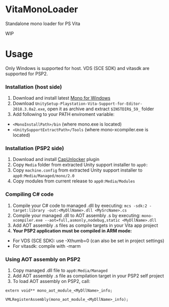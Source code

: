 # VitaMonoLoader
Standalone mono loader for PS Vita

WIP

# Usage
Only Windows is supported for host. VDS (SCE SDK) and vitasdk are supported for PSP2.
### Installation (host side)
1. Download and install latest [Mono for Windows](https://www.mono-project.com/download/stable/)
2. Download ```UnitySetup-Playstation-Vita-Support-for-Editor-2018.3.0a2.exe```, open it as archive and extract ```$INSTDIR$_59_``` folder
3. Add following to your PATH enviroment variable:
- ```<MonoInstallPath>/bin``` (where mono.exe is located)
- ```<UnitySupportExtractPath>/Tools``` (where mono-xcompiler.exe is located)
### Installation (PSP2 side)
1. Download and install [CapUnlocker](https://github.com/GrapheneCt/CapUnlocker) plugin
1. Copy ```Media``` folder from extracted Unity support installer to ```app0:```
2. Copy ```machine.config``` from extracted Unity support installer to ```app0:Media/Managed/mono/2.0```
3. Copy modules from current release to ```app0:Media/Modules```
### Compiling C# code
1. Compile your C# code to managed .dll by executing: ```mcs -sdk:2 -target:library -out:<MyDllName>.dll <MySrcName>.cs```
2. Compile your managed .dll to AOT assembly .s by executing: ```mono-xcompiler.exe --aot=full,asmonly,nodebug,static <MyDllName>.dll```
3. Add AOT assembly .s files as compile targets in your Vita app project
4. __Your PSP2 application must be compiled in ARM mode:__
- For VDS (SCE SDK): use -Xthumb=0 (can also be set in project settings)
- For vitasdk: compile with -marm
### Using AOT assembly on PSP2
1. Copy managed .dll file to ```app0:Media/Managed```
2. Add AOT assembly .s file as compilation target in your PSP2 self project
3. To load AOT assembly on PSP2, call:
```
extern void** mono_aot_module_<MyDllName>_info;

VMLRegisterAssembly(mono_aot_module_<MyDllName>_info);
```
